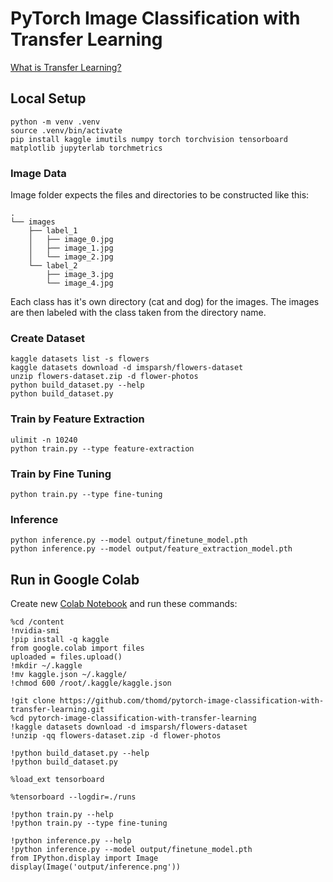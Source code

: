 # PyTorch Image Classification with Transfer Learning

[What is Transfer Learning?](https://nbviewer.jupyter.org/github/thomd/pytorch-image-classification-with-transfer-learning/blob/main/transfer-learning.ipynb)

## Local Setup

    python -m venv .venv
    source .venv/bin/activate
    pip install kaggle imutils numpy torch torchvision tensorboard matplotlib jupyterlab torchmetrics

### Image Data

Image folder expects the files and directories to be constructed like this:

    .
    └── images
        ├── label_1
        │   ├── image_0.jpg
        │   ├── image_1.jpg
        │   └── image_2.jpg
        └── label_2
            ├── image_3.jpg
            └── image_4.jpg

Each class has it's own directory (cat and dog) for the images. The images are then labeled with the class taken from the directory name.

### Create Dataset

    kaggle datasets list -s flowers
    kaggle datasets download -d imsparsh/flowers-dataset
    unzip flowers-dataset.zip -d flower-photos
    python build_dataset.py --help
    python build_dataset.py

### Train by Feature Extraction

    ulimit -n 10240
    python train.py --type feature-extraction

### Train by Fine Tuning

    python train.py --type fine-tuning

### Inference

    python inference.py --model output/finetune_model.pth
    python inference.py --model output/feature_extraction_model.pth

## Run in Google Colab

Create new [Colab Notebook](https://colab.research.google.com) and run these commands:

    %cd /content
    !nvidia-smi
    !pip install -q kaggle
    from google.colab import files
    uploaded = files.upload()
    !mkdir ~/.kaggle
    !mv kaggle.json ~/.kaggle/
    !chmod 600 /root/.kaggle/kaggle.json

    !git clone https://github.com/thomd/pytorch-image-classification-with-transfer-learning.git
    %cd pytorch-image-classification-with-transfer-learning
    !kaggle datasets download -d imsparsh/flowers-dataset
    !unzip -qq flowers-dataset.zip -d flower-photos

    !python build_dataset.py --help
    !python build_dataset.py

    %load_ext tensorboard

    %tensorboard --logdir=./runs

    !python train.py --help
    !python train.py --type fine-tuning

    !python inference.py --help
    !python inference.py --model output/finetune_model.pth
    from IPython.display import Image
    display(Image('output/inference.png'))
